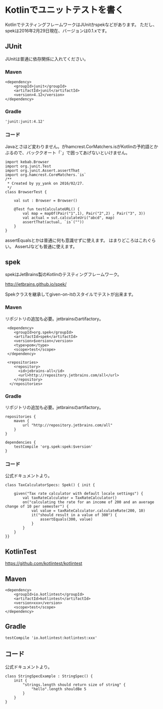 
# Kotlinでユニットテストを書く

KotlinでテスティングフレームワークはJUnitかspekなどがあります。
ただし、spekは2016年2月29日現在、バージョンは0.1.xです。

## JUnit

JUnitは普通に依存関係に入れてください。

### Maven

    <dependency>
    	<groupId>junit</groupId>
    	<artifactId>junit</artifactId>
    	<version>4.12</version>
    </dependency>


### Gradle

    'junit:junit:4.12'


### コード

Javaとさほど変わりません。がhamcrest.CorMatchers.isがKotlinの予約語とかぶるので、バッククオート「`」で囲ってあげないといけません。


    import kebab.Browser
    import org.junit.Test
    import org.junit.Assert.assertThat
    import org.hamcrest.CoreMatchers.`is`
    /**
     * Created by yy_yank on 2016/02/27.
     */
    class BrowserTest {
    
        val sut : Browser = Browser()
    
        @Test fun testCalculateURL() {
            val map = mapOf(Pair("1",1), Pair("2",2) , Pair("3", 3))
            val actual = sut.calculateUri("abcd", map)
            assertThat(actual, `is`(""))
        }
    }


assertEqualsとかは普通に何も意識せずに使えます。
はまりどころはこれぐらい。
AssertJなども普通に使えます。


## spek


spekはJetBrains製のKotlinのテスティングフレームワーク。

http://jetbrains.github.io/spek/


Spekクラスを継承してgiven-on-itのスタイルでテストが出来ます。

### Maven

リポジトリの追加も必要。jetbrainsのartifactory。

     <dependency>
        <groupId>org.spek</groupId>
        <artifactId>spek</artifactId>
        <version>$version</version>
        <type>pom</type>
        <scope>test</scope>
     </dependency>
     
     <repositories>
        <repository>
          <id>jebrains-all</id>
          <url>http://repository.jetbrains.com/all</url>
        </repository>
      </repositories>
      


### Gradle 

リポジトリの追加も必要。jetbrainsのartifactory。

    repositories {
        maven {
            url "http://repository.jetbrains.com/all"
        }
    }
    
    dependencies {
        testCompile 'org.spek:spek:$version'
    }


### コード

公式ドキュメントより。

    class TaxCalculatorSpecs: Spek() { init {
    
        given("Tax rate calculator with default locale settings") {
            val taxRateCalculator = TaxRateCalculator()
            on("calculating the rate for an income of 200 and an average change of 10 per semester") {
                val value = taxRateCalculator.calculateRate(200, 10)
                it("should result in a value of 300") {
                    assertEquals(300, value)
                }
            }
        }
    }}



## KotlinTest

https://github.com/kotlintest/kotlintest

## Maven

    <dependency>
        <groupId>io.kotlintest</groupId>
        <artifactId>kotlintest</artifactId>
        <version>xxx</version>
        <scope>test</scope>
    </dependency>


## Gradle

    testCompile 'io.kotlintest:kotlintest:xxx'


## コード


公式ドキュメントより。

    class StringSpecExample : StringSpec() {
        init {
            "strings.length should return size of string" {
                "hello".length shouldBe 5
            }
        }
    }
